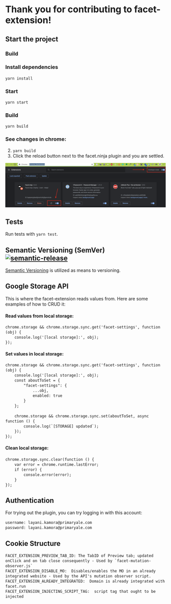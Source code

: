 # Thank you for contributing to facet-extension!

## Start the project

### Build

### Install dependencies

```
yarn install
```

### Start

```
yarn start
```

### Build

```
yarn build
```

### See changes in chrome:

2. `yarn build`
3. Click the reload button next to the facet.ninja plugin and you are settled.

![Facetizer](./readme_assets/chrome_installation.png)

## Tests

Run tests with `yarn test`.

## Semantic Versioning (SemVer) [![semantic-release](https://img.shields.io/badge/%20%20%F0%9F%93%A6%F0%9F%9A%80-semantic--release-e10079.svg)](https://semver.org/)

[Semantic Versioning](https://semver.org/) is utilized as means to versioning.

## Google Storage API

This is where the facet-extension reads values from. Here are some examples of how to CRUD it:

#### Read values from local storage:

```
chrome.storage && chrome.storage.sync.get('facet-settings', function (obj) {
    console.log('[local storage]:', obj);
});
```

#### Set values in local storage:

```
chrome.storage && chrome.storage.sync.get('facet-settings', function (obj) {
    console.log('[local storage]:', obj);
    const aboutToSet = {
        "facet-settings": {
            ...obj,
            enabled: true
        }
    };

    chrome.storage && chrome.storage.sync.set(aboutToSet, async function () {
        console.log(`[STORAGE] updated`);
    });
});
```

#### Clean local storage:

```
chrome.storage.sync.clear(function () {
    var error = chrome.runtime.lastError;
    if (error) {
        console.error(error);
    }
});
```

## Authentication

For trying out the plugin, you can try logging in with this account:

```
username: layani.kamora@primaryale.com
password: layani.kamora@primaryale.com
```

## Cookie Structure

```
FACET_EXTENSION_PREVIEW_TAB_ID: The TabID of Preview tab; updated onClick and on tab close consequently - Used by `facet-mutation-observer.js`
FACET_EXTENSION_DISABLE_MO:  Disables/enables the MO in an already integrated website - Used by the API's mutation observer script.
FACET_EXTENSION_ALREADY_INTEGRATED:  Domain is already integrated with facet.run
FACET_EXTENSION_INJECTING_SCRIPT_TAG:  script tag that ought to be injected
```
